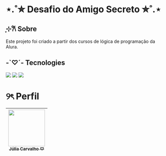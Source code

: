 <h1>⋆.˚✮ Desafio do Amigo Secreto ✮˚.⋆</h1>
<h2>ֶָ֢⊹𐙚 Sobre</h2>
<p> Este projeto foi criado a partir dos cursos de lógica de programação da Alura.</p>

## -`♡´- Tecnologies
<div>
<img src="https://img.shields.io/badge/HTML-AD4870?style=for-the-badge&logo=html5&logoColor=white">
<img src="https://img.shields.io/badge/CSS-AD4870?&style=for-the-badge&logo=css3&logoColor=white">
<img src="https://img.shields.io/badge/JavaScript-AD4870?style=for-the-badge&logo=javascript&logoColor=black">
</div>

# ୨ৎ Perfil
| [<img loading="lazy" src="https://avatars.githubusercontent.com/juliacarvalhoufrrj" width=115><br><sub>Júlia Carvalho ♡</sub>](https://github.com/juliacarvalhoufrrj)
| :---:
